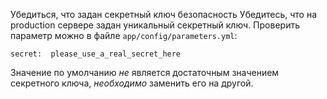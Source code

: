 Убедиться, что задан секретный ключ
безопасность
Убедитесь, что на production сервере задан уникальный секретный ключ. Проверить параметр можно в файле `app/config/parameters.yml`:

    secret:  please_use_a_real_secret_here

Значение по умолчанию *не* является достаточным значением секретного ключа, *необходимо* заменить его на другой.